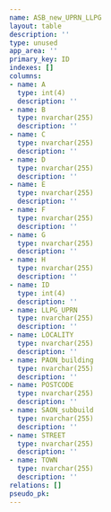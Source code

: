 ```yaml
---
name: ASB_new_UPRN_LLPG
layout: table
description: ''
type: unused
app_area: ''
primary_key: ID
indexes: []
columns:
- name: A
  type: int(4)
  description: ''
- name: B
  type: nvarchar(255)
  description: ''
- name: C
  type: nvarchar(255)
  description: ''
- name: D
  type: nvarchar(255)
  description: ''
- name: E
  type: nvarchar(255)
  description: ''
- name: F
  type: nvarchar(255)
  description: ''
- name: G
  type: nvarchar(255)
  description: ''
- name: H
  type: nvarchar(255)
  description: ''
- name: ID
  type: int(4)
  description: ''
- name: LLPG_UPRN
  type: nvarchar(255)
  description: ''
- name: LOCALITY
  type: nvarchar(255)
  description: ''
- name: PAON_building
  type: nvarchar(255)
  description: ''
- name: POSTCODE
  type: nvarchar(255)
  description: ''
- name: SAON_subbuild
  type: nvarchar(255)
  description: ''
- name: STREET
  type: nvarchar(255)
  description: ''
- name: TOWN
  type: nvarchar(255)
  description: ''
relations: []
pseudo_pk: 
---
```


